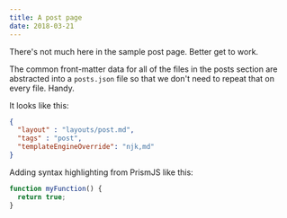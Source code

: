 ```yaml
---
title: A post page
date: 2018-03-21
---
```


There's not much here in the sample post page. Better get to work.

The common front-matter data for all of the files in the posts section are abstracted into a `posts.json` file so that we don't need to repeat that on every file. Handy.

It looks like this:

``` json
{
  "layout" : "layouts/post.md",
  "tags" : "post",
  "templateEngineOverride": "njk,md"
}
```

Adding syntax highlighting from PrismJS like this:

``` js
function myFunction() {
  return true;
}
```

